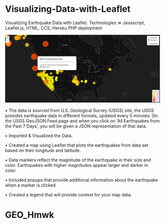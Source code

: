 # Visualizing-Data-with-Leaflet
Visualizing Earthquake Data with Leaflet. Technologies => Javascript, Leaflet.js, HTML, CCS, Heroku PHP deployment 

![My Dark Map](Images/MyDarkMap.PNG)

• The data is sourced from U.S. Geological Survey (USGS) site, the USGS provides earthquake data in different formats, updated every 5 minutes. On the USGS GeoJSON Feed page and when you click on 'All Earthquakes from the Past 7 Days', you will be given a JSON representation of that data.

• Imported & Visualized the Data.

• Created a map using Leaflet that plots the earthquakes from data set based on their longitude and latitude.

• Data markers reflect the magnitude of the earthquake in their size and color. Earthquakes with higher magnitudes appear larger and darker in color.

• Included popups that provide additional information about the earthquake when a marker is clicked.

• Created a legend that will provide context for your map data.
# GEO_Hmwk
